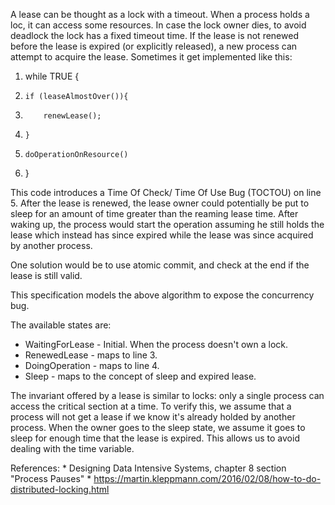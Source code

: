 A lease can be thought as a lock with a timeout. When a process holds a loc, it can access some resources.
In case the lock owner dies, to avoid deadlock the lock has a fixed timeout time.
If the lease is not renewed before the lease is expired (or explicitly released), a new process can attempt to acquire the lease.
Sometimes it get implemented like this:

1. while TRUE {
2.     if (leaseAlmostOver()){
3.         renewLease();
4.     }
5.     doOperationOnResource()
6. }

This code introduces a Time Of Check/ Time Of Use Bug (TOCTOU) on line 5. 
After the lease is renewed, the lease owner could potentially be put to sleep for an 
amount of time greater than the reaming lease time. 
After waking up, the process would start the operation assuming he still 
holds the lease which instead has since expired while the lease was since acquired by another process.

One solution would be to use atomic commit, and check at the end if the lease is still valid.

This specification models the above algorithm to expose the concurrency bug.

The available states are:
* WaitingForLease - Initial. When the process doesn't own a lock.
* RenewedLease - maps to line 3.
* DoingOperation - maps to line 4. 
* Sleep - maps to the concept of sleep and expired lease.

The invariant offered by a lease is similar to locks: only a single process can access the 
critical section at a time. To verify this, we assume that a process will 
not get a lease if we know it's already holded by another process. When the owner goes 
to the sleep state, we assume it goes to sleep for enough time that the lease is expired. 
This allows us to avoid dealing with the time variable.

References:
    * Designing Data Intensive Systems, chapter 8 section "Process Pauses"
    * https://martin.kleppmann.com/2016/02/08/how-to-do-distributed-locking.html
